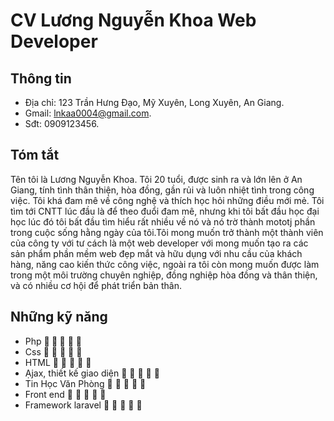 # CV Lương Nguyễn Khoa Web Developer
## Thông tin
- Địa chỉ: 123 Trần Hưng Đạo, Mỹ Xuyên, Long Xuyên, An Giang.
- Gmail: lnkaa0004@gmail.com.
- Sđt: 0909123456.
## Tóm tắt
  Tên tôi là Lương Nguyễn Khoa. Tôi 20 tuổi, được sinh ra và lớn lên ở An Giang, tính tình thân thiện, hòa đồng, gần rủi và luôn nhiệt tình trong công việc. Tôi khá đam mê về công nghệ và thích học hỏi những điều mới mẻ. Tôi tìm tới CNTT lúc đầu là để theo đuổi đam mê, nhưng khi tôi bất đầu học đại học lúc đó tôi bất đầu tìm hiểu rất nhiều về nó và nó trờ thành mototj phần trong cuộc sống hằng ngày của tôi.Tôi mong muốn trở thành một thành viên của công ty với tư cách là một web developer với mong muốn tạo ra các sản phẩm phần mềm web đẹp mắt và hữu dụng với nhu cầu của khách hàng, năng cao kiến thức công việc, ngoài ra tôi còn mong muốn được làm trong một môi trường chuyên nghiệp, đồng nghiệp hòa đồng và thân thiện, và có nhiều cơ hội để phát triển bản thân.
## Những kỹ năng
- Php **  **  
- Css     
- HTML      
- Ạjax, thiết kế giao diện      
- Tin Học Văn Phòng     
- Front end     
- Framework laravel     




                               
